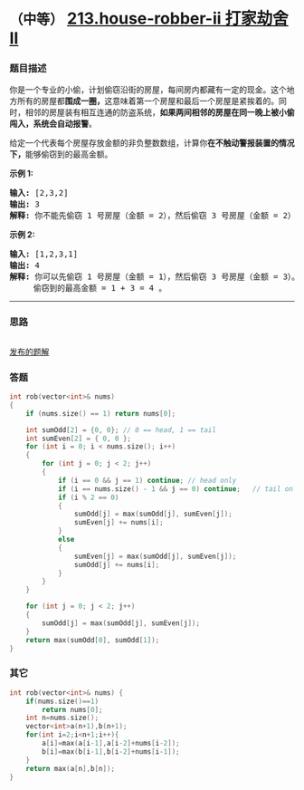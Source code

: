 # `（中等）` [213.house-robber-ii 打家劫舍 II](https://leetcode-cn.com/problems/house-robber-ii/)

### 题目描述
<p>你是一个专业的小偷，计划偷窃沿街的房屋，每间房内都藏有一定的现金。这个地方所有的房屋都<strong>围成一圈，</strong>这意味着第一个房屋和最后一个房屋是紧挨着的。同时，相邻的房屋装有相互连通的防盗系统，<strong>如果两间相邻的房屋在同一晚上被小偷闯入，系统会自动报警</strong>。</p>

<p>给定一个代表每个房屋存放金额的非负整数数组，计算你<strong>在不触动警报装置的情况下，</strong>能够偷窃到的最高金额。</p>

<p><strong>示例&nbsp;1:</strong></p>

<pre><strong>输入:</strong> [2,3,2]
<strong>输出:</strong> 3
<strong>解释:</strong> 你不能先偷窃 1 号房屋（金额 = 2），然后偷窃 3 号房屋（金额 = 2）, 因为他们是相邻的。
</pre>

<p><strong>示例 2:</strong></p>

<pre><strong>输入:</strong> [1,2,3,1]
<strong>输出:</strong> 4
<strong>解释:</strong> 你可以先偷窃 1 号房屋（金额 = 1），然后偷窃 3 号房屋（金额 = 3）。
&nbsp;    偷窃到的最高金额 = 1 + 3 = 4 。</pre>


---
### 思路
```
```

[发布的题解](https://leetcode-cn.com/problems/house-robber-ii/solution/da-jia-jie-she-ii-dai-ma-jian-ji-yi-dong-ii-by-ika/)

### 答题
``` C++
int rob(vector<int>& nums)
{
	if (nums.size() == 1) return nums[0];

	int sumOdd[2] = {0, 0};	// 0 == head, 1 == tail
	int sumEven[2] = { 0, 0 };
	for (int i = 0; i < nums.size(); i++)
	{
		for (int j = 0; j < 2; j++)
		{
			if (i == 0 && j == 1) continue;	// head only
			if (i == nums.size() - 1 && j == 0) continue;	// tail only
			if (i % 2 == 0)
			{
				sumOdd[j] = max(sumOdd[j], sumEven[j]);
				sumEven[j] += nums[i];
			}
			else
			{
				sumEven[j] = max(sumOdd[j], sumEven[j]);
				sumOdd[j] += nums[i];
			}
		}
	}

	for (int j = 0; j < 2; j++)
	{
		sumOdd[j] = max(sumOdd[j], sumEven[j]);
	}
	return max(sumOdd[0], sumOdd[1]);
}
```

### 其它
```C++
int rob(vector<int>& nums) {
	if(nums.size()==1)
		return nums[0];
	int n=nums.size();
	vector<int>a(n+1),b(n+1);
	for(int i=2;i<n+1;i++){
		a[i]=max(a[i-1],a[i-2]+nums[i-2]);
		b[i]=max(b[i-1],b[i-2]+nums[i-1]);
	}
	return max(a[n],b[n]);
}
```
